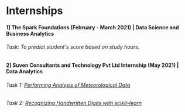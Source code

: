 # Internships

#### 1] The Spark Foundations (February - March 2021) | Data Science and Business Analytics

###### Task: To predict student's score based on study hours.


#### 2] Suven Consultants and Technology Pvt Ltd Internship (May 2021) | Data Analytics

###### Task 1: [Performing Analysis of Meteorological Data](https://rutujavaidya.blogspot.com/2021/05/performing-analysis-of-meteorological.html)
###### Task 2: [Recognizing Handwritten Digits with scikit-learn](https://rutujavaidya.blogspot.com/2021/05/recognizing-handwritten-digits-using-svm.html)
